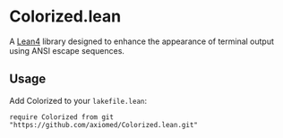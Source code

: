 # Colorized.lean

A [Lean4](https://github.com/leanprover/lean4) library designed to enhance the appearance of terminal output using ANSI escape sequences.

## Usage

Add Colorized to your `lakefile.lean`:

```lean
require Colorized from git "https://github.com/axiomed/Colorized.lean.git"
```
